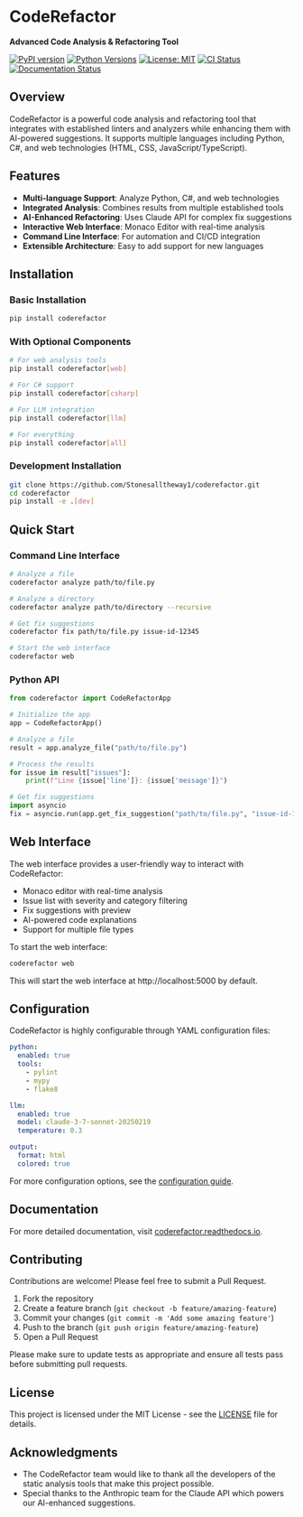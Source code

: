 # CodeRefactor

**Advanced Code Analysis & Refactoring Tool**

[![PyPI version](https://img.shields.io/pypi/v/coderefactor.svg)](https://pypi.org/project/coderefactor/)
[![Python Versions](https://img.shields.io/pypi/pyversions/coderefactor.svg)](https://pypi.org/project/coderefactor/)
[![License: MIT](https://img.shields.io/badge/License-MIT-yellow.svg)](https://opensource.org/licenses/MIT)
[![CI Status](https://github.com/Stonesalltheway1/coderefactor/workflows/tests/badge.svg)](https://github.com/Stonesalltheway1/coderefactor/actions)
[![Documentation Status](https://readthedocs.org/projects/coderefactor/badge/?version=latest)](https://coderefactor.readthedocs.io/en/latest/?badge=latest)

## Overview

CodeRefactor is a powerful code analysis and refactoring tool that integrates with established linters and analyzers while enhancing them with AI-powered suggestions. It supports multiple languages including Python, C#, and web technologies (HTML, CSS, JavaScript/TypeScript).

## Features

- **Multi-language Support**: Analyze Python, C#, and web technologies
- **Integrated Analysis**: Combines results from multiple established tools
- **AI-Enhanced Refactoring**: Uses Claude API for complex fix suggestions
- **Interactive Web Interface**: Monaco Editor with real-time analysis
- **Command Line Interface**: For automation and CI/CD integration
- **Extensible Architecture**: Easy to add support for new languages

## Installation

### Basic Installation

```bash
pip install coderefactor
```

### With Optional Components

```bash
# For web analysis tools
pip install coderefactor[web]

# For C# support
pip install coderefactor[csharp]

# For LLM integration
pip install coderefactor[llm]

# For everything
pip install coderefactor[all]
```

### Development Installation

```bash
git clone https://github.com/Stonesalltheway1/coderefactor.git
cd coderefactor
pip install -e .[dev]
```

## Quick Start

### Command Line Interface

```bash
# Analyze a file
coderefactor analyze path/to/file.py

# Analyze a directory
coderefactor analyze path/to/directory --recursive

# Get fix suggestions
coderefactor fix path/to/file.py issue-id-12345

# Start the web interface
coderefactor web
```

### Python API

```python
from coderefactor import CodeRefactorApp

# Initialize the app
app = CodeRefactorApp()

# Analyze a file
result = app.analyze_file("path/to/file.py")

# Process the results
for issue in result["issues"]:
    print(f"Line {issue['line']}: {issue['message']}")

# Get fix suggestions
import asyncio
fix = asyncio.run(app.get_fix_suggestion("path/to/file.py", "issue-id-12345"))
```

## Web Interface

The web interface provides a user-friendly way to interact with CodeRefactor:

- Monaco editor with real-time analysis
- Issue list with severity and category filtering
- Fix suggestions with preview
- AI-powered code explanations
- Support for multiple file types

To start the web interface:

```bash
coderefactor web
```

This will start the web interface at http://localhost:5000 by default.

## Configuration

CodeRefactor is highly configurable through YAML configuration files:

```yaml
python:
  enabled: true
  tools:
    - pylint
    - mypy
    - flake8

llm:
  enabled: true
  model: claude-3-7-sonnet-20250219
  temperature: 0.3

output:
  format: html
  colored: true
```

For more configuration options, see the [configuration guide](https://coderefactor.readthedocs.io/en/latest/configuration/).

## Documentation

For more detailed documentation, visit [coderefactor.readthedocs.io](https://coderefactor.readthedocs.io/).

## Contributing

Contributions are welcome! Please feel free to submit a Pull Request.

1. Fork the repository
2. Create a feature branch (`git checkout -b feature/amazing-feature`)
3. Commit your changes (`git commit -m 'Add some amazing feature'`)
4. Push to the branch (`git push origin feature/amazing-feature`)
5. Open a Pull Request

Please make sure to update tests as appropriate and ensure all tests pass before submitting pull requests.

## License

This project is licensed under the MIT License - see the [LICENSE](LICENSE) file for details.

## Acknowledgments

- The CodeRefactor team would like to thank all the developers of the static analysis tools that make this project possible.
- Special thanks to the Anthropic team for the Claude API which powers our AI-enhanced suggestions.